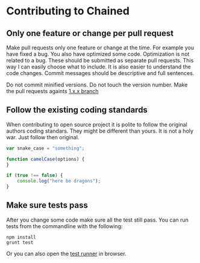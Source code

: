 # Contributing to Chained

## Only one feature or change per pull request

Make pull requests only one feature or change at the time. For example you have fixed a bug. You also have optimized some code. Optimization is not related to a bug. These should be submitted as separate pull requests. This way I can easily choose what to include. It is also easier to understand the code changes. Commit messages should be descriptive and full sentences.

Do not commit minified versions. Do not touch the version number. Make the pull requests againts [1.x.x branch](https://github.com/tuupola/jquery_chained/tree/1.x.x)

## Follow the existing coding standards

When contributing to open source project it is polite to follow the original authors coding standars. They might be different than yours. It is not a holy war. Just follow then original.

```javascript
var snake_case = "something";

function camelCase(options) {
}

if (true !== false) {
    console.log("here be dragons");
}
```

## Make sure tests pass

After you change some code make sure all the test still pass. You can run tests from the commandline with the following:

```
npm install
grunt test
```

Or you can also open the [test runner](https://github.com/tuupola/jquery_chained/blob/master/test/SpecRunner.html) in browser.
